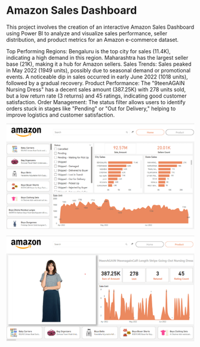 # Amazon Sales Dashboard

This project involves the creation of an interactive Amazon Sales Dashboard using Power BI to analyze and visualize sales performance, seller distribution, and product metrics for an Amazon e-commerce dataset.




Top Performing Regions:
Bengaluru is the top city for sales (11.4K), indicating a high demand in this region.
Maharashtra has the largest seller base (21K), making it a hub for Amazon sellers.
Sales Trends:
Sales peaked in May 2022 (1949 units), possibly due to seasonal demand or promotional events.
A noticeable dip in sales occurred in early June 2022 (1018 units), followed by a gradual recovery.
Product Performance:
The "9teenAGAIN Nursing Dress" has a decent sales amount (387.25K) with 278 units sold, but a low return rate (3 returns) and 45 ratings, indicating good customer satisfaction.
Order Management:
The status filter allows users to identify orders stuck in stages like "Pending" or "Out for Delivery," helping to improve logistics and customer satisfaction.


![alt text](Home_Page.png)

![alt text](Product_Page.png)